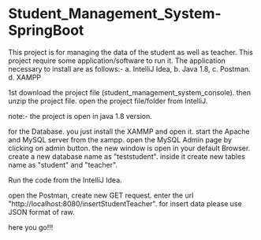 # Student_Management_System-SpringBoot
This project is for managing the data of the student as well as teacher.
This project require some application/software to run it.
The application necessary to install are as follows:-
a. IntelliJ Idea, 
b. Java 1.8, 
c. Postman.
d. XAMPP

1st download the project file (student_management_system_console). then unzip the project file. open the project file/folder from IntelliJ.

note:- the project is open in java 1.8 version.

for the Database. you just install the XAMMP and open it. 
start the Apache and MySQL server from the xampp. 
open the MySQL Admin page by clicking on admin button. 
the new window is open in your default Browser. 
create a new database name as "teststudent". 
inside it create new tables name as "student" and "teacher".

Run the code from the IntelliJ Idea.

open the Postman, create new GET request.
enter the url "http://localhost:8080/insertStudentTeacher".
for insert data please use JSON format of raw.
 
 here you go!!!
